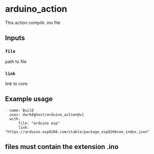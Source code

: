 # arduino_action

This action compile .ino file

## Inputs

### `file`

path to file 

### `link`
link to core 
## Example usage
```
- name: Build
  uses: dark0ghost/arduino_action@v1
  with:
      file: "arduino esp"
      link: "https://arduino.esp8266.com/stable/package_esp8266com_index.json"
```
## **files must contain the extension .ino**
